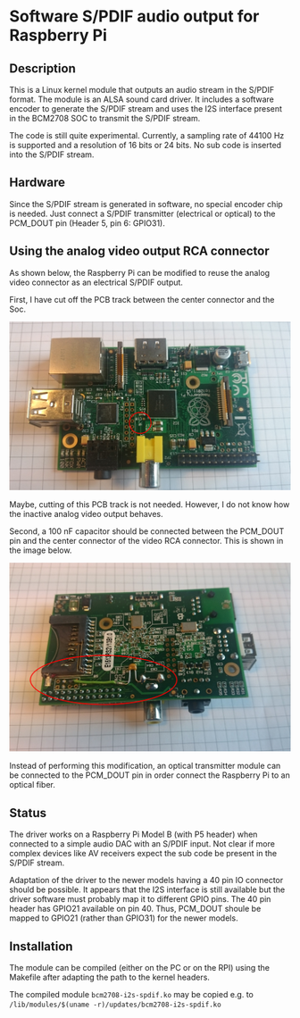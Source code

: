 ﻿# Software S/PDIF audio output for Raspberry Pi

## Description

This is a Linux kernel module that outputs an audio stream in the S/PDIF format. The module is an ALSA sound card driver. It includes a software encoder to generate the S/PDIF stream and uses the I2S interface present in the BCM2708 SOC to transmit the S/PDIF stream.

The code is still quite experimental. Currently, a sampling rate of 44100 Hz is supported and a resolution of 16 bits or 24 bits. No sub code is inserted into the S/PDIF stream.

## Hardware

Since the S/PDIF stream is generated in software, no special encoder chip is needed. Just connect a S/PDIF transmitter (electrical or optical) to the PCM_DOUT pin (Header 5, pin 6: GPIO31).

## Using the analog video output RCA connector

As shown below, the Raspberry Pi can be modified to reuse the analog video connector as an electrical S/PDIF output.

First, I have cut off the PCB track between the center connector and the Soc.

![RPi Mod Top](https://raw.githubusercontent.com/kiffie/rpi-i2s-spdif/master/doc/rpi_mod_top.jpg)

Maybe, cutting of this PCB track is not needed. However, I do not know how the inactive analog video output behaves.

Second, a 100 nF capacitor should be connected between the PCM_DOUT pin and the center connector of the video RCA connector. This is shown in the image below.

![RPi Mod Bottom](https://raw.githubusercontent.com/kiffie/rpi-i2s-spdif/master/doc/rpi_mod_bottom.jpg)

Instead of performing this modification, an optical transmitter module can be connected to the PCM_DOUT pin in order connect the Raspberry Pi to an optical fiber.

## Status

The driver works on a Raspberry Pi Model B (with P5 header) when connected to a simple audio DAC with an S/PDIF input. Not clear if more complex devices like AV receivers expect the sub code be present in the S/PDIF stream.

Adaptation of the driver to the newer models having a 40 pin IO connector should be possible. It appears that the I2S interface is still available but the driver software must probably map it to different GPIO pins. The 40 pin header has GPIO21 available on pin 40. Thus, PCM_DOUT shoule be mapped to GPIO21 (rather than GPIO31) for the newer models.

## Installation

The module can be compiled (either on the PC or on the RPI) using the Makefile after adapting the path to the kernel headers.

The compiled module `bcm2708-i2s-spdif.ko` may be copied e.g. to `/lib/modules/$(uname -r)/updates/bcm2708-i2s-spdif.ko`


